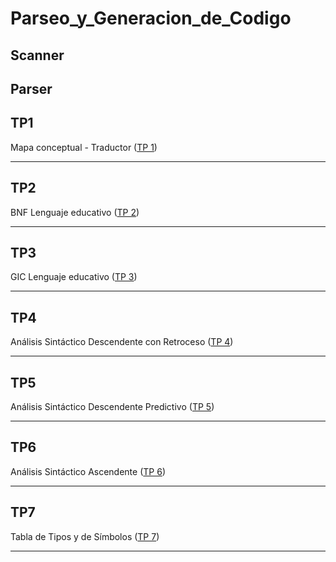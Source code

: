 # Parseo_y_Generacion_de_Codigo

## Scanner

## Parser

## TP1
Mapa conceptual - Traductor ([TP 1](https://github.com/AgusCuevas/Parseo_y_Generacion_de_Codigo/blob/main/TP1_Cuadro.md))

-------------------------------

## TP2 
BNF Lenguaje educativo ([TP 2](https://github.com/AgusCuevas/Parseo_y_Generacion_de_Codigo/blob/main/TP2_Lenguaje_Educativo_BNF.md))

-------------------------------

## TP3
GIC Lenguaje educativo ([TP 3](https://github.com/AgusCuevas/Parseo_y_Generacion_de_Codigo/blob/main/TP3_Lenguaje_Educativo_GIC.md))

-------------------------------

## TP4
Análisis Sintáctico Descendente con Retroceso ([TP 4](https://github.com/AgusCuevas/Parseo_y_Generacion_de_Codigo/blob/main/TP4_ASD.md))

-------------------------------

## TP5
Análisis Sintáctico Descendente Predictivo ([TP 5](https://github.com/AgusCuevas/Parseo_y_Generacion_de_Codigo/blob/main/TP5_ASDP(LL1).md))

-------------------------------

## TP6
Análisis Sintáctico Ascendente ([TP 6](https://github.com/AgusCuevas/Parseo_y_Generacion_de_Codigo/blob/main/TP6_ASA.md))

-------------------------------

## TP7
Tabla de Tipos y de Símbolos ([TP 7](https://github.com/AgusCuevas/Parseo_y_Generacion_de_Codigo/blob/main/TP7_TT_TS.md))

-------------------------------
